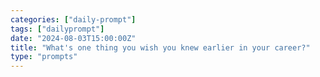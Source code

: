 ```yaml
---
categories: ["daily-prompt"]
tags: ["dailyprompt"]
date: "2024-08-03T15:00:00Z"
title: "What's one thing you wish you knew earlier in your career?"
type: "prompts"
---
```


